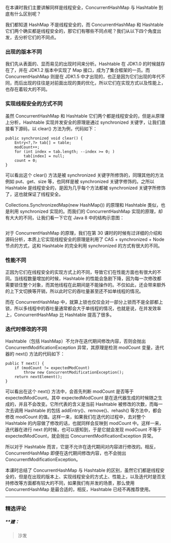 <p>在本课时我们主要讲解同样是线程安全，ConcurrentHashMap 与 Hashtable 到底有什么区别呢？</p>
<p>我们都知道 HashMap 不是线程安全的，而 ConcurrentHashMap 和 Hashtable 它们两个确实都是线程安全的，那它们有哪些不同点呢？我们从以下四个角度出发，去分析它们的不同点。</p>
<h3>出现的版本不同</h3>
<p>我们先从表面的、显而易见的出现时间来分析。Hashtable 在 JDK1.0 的时候就存在了，并在 JDK1.2 版本中实现了 Map 接口，成为了集合框架的一员。而 ConcurrentHashMap 则是在 JDK1.5 中才出现的，也正是因为它们出现的年代不同，而后出现的往往是对前面出现的类的优化，所以它们在实现方式以及性能上，也存在着较大的不同。</p>
<h3>实现线程安全的方式不同</h3>
<p>虽然 ConcurrentHashMap 和 Hashtable 它们两个都是线程安全的，但是从原理上分析，Hashtable 实现并发安全的原理是通过 synchronized 关键字，让我们直接看下源码，以 clear() 方法为例，代码如下：</p>
<pre><code data-language="java" class="lang-java"><span class="hljs-function"><span class="hljs-keyword">public</span>&nbsp;<span class="hljs-keyword">synchronized</span>&nbsp;<span class="hljs-keyword">void</span>&nbsp;<span class="hljs-title">clear</span><span class="hljs-params">()</span>&nbsp;</span>{
&nbsp;&nbsp;&nbsp;&nbsp;Entry&lt;?,?&gt;&nbsp;tab[]&nbsp;=&nbsp;table;
&nbsp;&nbsp;&nbsp;&nbsp;modCount++;
&nbsp;&nbsp;&nbsp;&nbsp;<span class="hljs-keyword">for</span>&nbsp;(<span class="hljs-keyword">int</span>&nbsp;index&nbsp;=&nbsp;tab.length;&nbsp;--index&nbsp;&gt;=&nbsp;<span class="hljs-number">0</span>;&nbsp;)
&nbsp;&nbsp;&nbsp;&nbsp;&nbsp;&nbsp;&nbsp;&nbsp;tab[index]&nbsp;=&nbsp;<span class="hljs-keyword">null</span>;
&nbsp;&nbsp;&nbsp;&nbsp;count&nbsp;=&nbsp;<span class="hljs-number">0</span>;
}
</code></pre>
<p>可以看出这个 clear() 方法是被 synchronized 关键字所修饰的，同理其他的方法例如 put、get、size 等，也同样是被 synchronized 关键字修饰的。之所以 Hashtable 是线程安全的，是因为几乎每个方法都被 synchronized 关键字所修饰了，这也就保证了线程安全。</p>
<p>Collections.SynchronizedMap(new HashMap()) 的原理和 Hashtable 类似，也是利用 synchronized 实现的。而我们的 ConcurrentHashMap 实现的原理，却有大大的不同，让我们看一下它在 Java 8 中的结构示意图：</p>
<p><img src="https://s0.lgstatic.com/i/image3/M01/62/08/Cgq2xl4hTd6AEtyaAAGajAYmoZ8045.png" alt=""></p>
<p>对于 ConcurrentHashMap 的原理，我们在第 30 课时的时候有过详细的介绍和源码分析，本质上它实现线程安全的原理是利用了 CAS + synchronized + Node 节点的方式，这和 Hashtable 的完全利用 synchronized 的方式有很大的不同。</p>
<h3>性能不同</h3>
<p>正因为它们在线程安全的实现方式上的不同，导致它们在性能方面也有很大的不同。当线程数量增加的时候，Hashtable 的性能会急剧下降，因为每一次修改都需要锁住整个对象，而其他线程在此期间是不能操作的。不仅如此，还会带来额外的上下文切换等开销，所以此时它的吞吐量甚至还不如单线程的情况。</p>
<p>而在 ConcurrentHashMap 中，就算上锁也仅仅会对一部分上锁而不是全部都上锁，所以多线程中的吞吐量通常都会大于单线程的情况，也就是说，在并发效率上，ConcurrentHashMap 比 Hashtable 提高了很多。</p>
<h3>迭代时修改的不同</h3>
<p>Hashtable（包括 HashMap）不允许在迭代期间修改内容，否则会抛出ConcurrentModificationException 异常，其原理是检测 modCount 变量，迭代器的 next() 方法的代码如下：</p>
<pre><code data-language="java" class="lang-java"><span class="hljs-function"><span class="hljs-keyword">public</span>&nbsp;T&nbsp;<span class="hljs-title">next</span><span class="hljs-params">()</span>&nbsp;</span>{
&nbsp;&nbsp;&nbsp;&nbsp;<span class="hljs-keyword">if</span>&nbsp;(modCount&nbsp;!=&nbsp;expectedModCount)
&nbsp;&nbsp;&nbsp;&nbsp;&nbsp;&nbsp;&nbsp;&nbsp;<span class="hljs-keyword">throw</span>&nbsp;<span class="hljs-keyword">new</span>&nbsp;ConcurrentModificationException();
&nbsp;&nbsp;&nbsp;&nbsp;<span class="hljs-keyword">return</span>&nbsp;nextElement();
}
</code></pre>
<p>可以看出在这个 next() 方法中，会首先判断 modCount 是否等于 expectedModCount。其中 expectedModCount 是在迭代器生成的时候随之生成的，并且不会改变。它所代表的含义是当前 Hashtable 被修改的次数，而每一次去调用 Hashtable 的包括 addEntry()、remove()、rehash() 等方法中，都会修改 modCount 的值。这样一来，如果我们在迭代的过程中，去对整个 Hashtable 的内容做了修改的话，也就同样会反映到 modCount 中。这样一来，迭代器在进行 next 的时候，也可以感知到，于是它就会发现 modCount 不等于 expectedModCount，就会抛出 ConcurrentModificationException 异常。</p>
<p>所以对于 Hashtable 而言，它是不允许在迭代期间对内容进行修改的。相反，ConcurrentHashMap 即便在迭代期间修改内容，也不会抛出ConcurrentModificationException。</p>
<p>本课时总结了 ConcurrentHashMap 与 Hashtable 的区别，虽然它们都是线程安全的，但是在出现的版本上、实现线程安全的方式上、性能上，以及迭代时是否支持修改等方面都有较大的不同，如果我们有并发的场景，那么使用 ConcurrentHashMap 是最合适的，相反，Hashtable 已经不再推荐使用。</p>

---

### 精选评论

##### **建：
> 沙发

